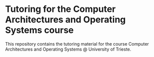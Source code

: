 # Tutoring for the Computer Architectures and Operating Systems course

This repository contains the tutoring material for the course Computer Architectures and Operating Systems @ University of Trieste.
